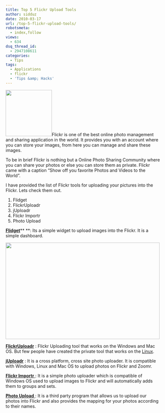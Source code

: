 ```yaml
---
title: Top 5 Flickr Upload Tools
author: sidduz
date: 2010-03-17
url: /top-5-flickr-upload-tools/
robotsmeta:
  - index,follow
views:
  - 634
dsq_thread_id:
  - 2947108611
categories:
  - Tips
tags:
  - Applications
  - flickr
  - 'Tips &amp; Hacks'
---
```

<a rel="attachment wp-att-21998" href="http://devilsworkshop.org/top-5-flickr-upload-tools/flickr-insp/"><img class="alignright size-thumbnail wp-image-21998" title="flickr-insp" src="http://cdn.devilsworkshop.org/files/2010/03/flickr-insp-150x150.jpg" alt="" width="150" height="150" /></a>Flickr is one of the best online photo management and sharing application in the world. It provides you with an account where you can store your images, from here you can manage and share these images.

To be in brief Flickr is nothing but a Online Photo Sharing Community where you can share your photos or else you can store them as private. Flickr came with a caption &#8220;Show off you favorite Photos and Videos to the World&#8221;.

I have provided the list of Flickr tools for uploading your pictures into the Flickr. Lets check them out.

  1. Flidget
  2. FlickrUploadr
  3. jUploadr
  4. Flickr Importr
  5. Photo Upload

<a href="http://www.flickr.com/photos/tiranis/11830812/" onclick="_gaq.push(['_trackEvent', 'outbound-article', 'http://www.flickr.com/photos/tiranis/11830812/', 'Flidget']);" title="flidget"  target="_blank"><strong>Flidget</strong></a>** **: Its a simple widget to upload images into the Flickr. It is a simple dashboard.

<a rel="attachment wp-att-21999" href="http://devilsworkshop.org/top-5-flickr-upload-tools/11830812_7075e1ffdb/"><img class="aligncenter size-full wp-image-21999" title="11830812_7075e1ffdb" src="http://cdn.devilsworkshop.org/files/2010/03/11830812_7075e1ffdb.jpg" alt="" width="500" height="313" /></a><a href="http://micampe.it/projects/flickruploadr" onclick="_gaq.push(['_trackEvent', 'outbound-article', 'http://micampe.it/projects/flickruploadr', '']);" title="flickrUploadr"  target="_blank"></a>

<a href="http://www.flickr.com/tools/" onclick="_gaq.push(['_trackEvent', 'outbound-article', 'http://www.flickr.com/tools/', 'FlickrUploadr']);" title="flickrUploadr"  target="_blank"><strong>FlickrUploadr</strong></a> : Flickr Uploading tool that works on the Windows and Mac OS. But few people have created the private tool that works on the <a href="http://micampe.it/projects/flickruploadr" onclick="_gaq.push(['_trackEvent', 'outbound-article', 'http://micampe.it/projects/flickruploadr', 'Linux']);" title="FU"  target="_blank">Linux</a>.

<a href="http://juploadr.org/" onclick="_gaq.push(['_trackEvent', 'outbound-article', 'http://juploadr.org/', 'jUploadr']);" title="JU"  target="_blank"><strong>jUploadr</strong></a> : It is a cross platform, cross site photo uploader. It is compatible with Windows, Linux and Mac OS to upload photos on Flickr and Zoomr.

<a href="http://flickrimportr.blogspot.com/2005/07/flickr-importr.html" onclick="_gaq.push(['_trackEvent', 'outbound-article', 'http://flickrimportr.blogspot.com/2005/07/flickr-importr.html', 'Flickr Importr ']);" title="FI"  target="_blank"><strong>Flickr Importr</strong> </a>: It is a simple photo uploader which is compatible of Windows OS used to upload images to Flickr and will automatically adds them to groups and sets.

<a href="http://photoupload.blogspot.com/" onclick="_gaq.push(['_trackEvent', 'outbound-article', 'http://photoupload.blogspot.com/', 'Photo Upload ']);" title="PU"  target="_blank"><strong>Photo Upload</strong> </a>: It is a third party program that allows us to upload our photos into Flickr and also provides the mapping for your photos according to their names.

